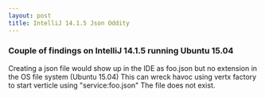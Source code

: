 ```yaml
---
layout: post
title: IntelliJ 14.1.5 Json Oddity
---
```

### Couple of findings on IntelliJ 14.1.5 running Ubuntu 15.04
Creating a json file would show up in the IDE as foo.json but no extension in the OS file system (Ubuntu 15.04)
This can wreck havoc using vertx factory to start verticle using "service:foo.json" The file does not exist.
